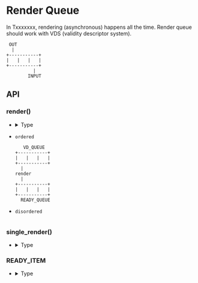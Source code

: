 # Render Queue
In Txxxxxxx, rendering (asynchronous) happens all the time. Render queue should work with VDS (validity descriptor system).

```
 OUT
  |
+-----------+
|   |   |   |
+-----------+
          |
        INPUT
```

## API
### render()
- <details>
  <summary>Type</summary>
  
  ```ts
  ```
</details>

- `ordered`

  ```
     VD_QUEUE
  +-----------+
  |   |   |   |
  +-----------+
    |
  render
    |
  +-----------+
  |   |   |   |
  +-----------+
    READY_QUEUE
  ```

- `disordered`

  ```
  ```

### single_render()

- <details>
  <summary>Type</summary>
  
  ```ts
  declare function single_render(set: any, option: { diff: boolean }): Promise<void>;
  ```
</details>

### READY_ITEM

- <details>
  <summary>Type</summary>
  
  ```ts
  declare interface READY_ITEM {
   // ...
   _$vd: number | string;
   // ...
  };
  ```
</details>
